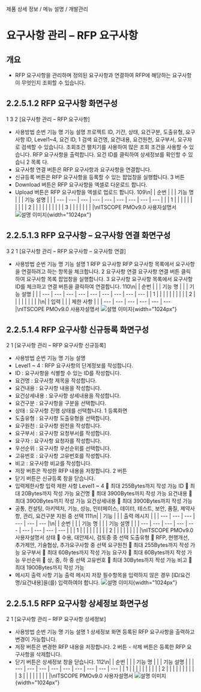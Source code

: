 <!--breadcrumb:제품 상세 정보 / 메뉴 설명 / 개발관리--><span class="md-breadcrumb">제품 상세 정보 / 메뉴 설명 / 개발관리</span>
# 요구사항 관리 – RFP 요구사항
<!--5th-h2-toc-->
## 개요

- RFP 요구사항을 관리하며 정의된 요구사항과 연결하여 RFP에 해당하는 요구사항이 무엇인지 조회할 수 있습니다.
## 2.2.5.1.2 RFP 요구사항 화면구성
1
3
2
[요구사항 관리 – RFP 요구사항]
- 사용방법
순번 기능 명 기능 설명
프로젝트 ID, 기간, 상태, 요건구분, 도출유형, 요구사항 ID, Level1~4, 요건 ID,
1 검색 요건명, 요건내용, 요건원천, 요구부서, 요구자로 검색할 수 있습니다. 조회조건
펼치기를 사용하여 많은 조회 조건을 사용할 수 있습니다.
RFP 요구사항을 출력합니다. 요건 ID를 클릭하여 상세정보를 확인할 수 있습니
2 목록
다.
- 요구사항 연결 버튼은 RFP 요구사항과 요구사항을 연결합니다.
- 신규등록 버튼은 RFP 요구사항을 등록할 수 있는 팝업창을 실행합니다.
3 버튼
- Download 버튼은 RFP 요구사항을 엑셀로 다운로드 합니다.
- Upload 버튼은 RFP 요구사항을 엑셀로 업로드 합니다.
109\n|  | 순번 |  |  | 기능 명 |  |  | 기능 설명 |  |
| --- | --- | --- | --- | --- | --- | --- | --- | --- |
|  | 1 |  |  |  |  |  |  |  |
|  | 2 |  |  |  |  |  |  |  |
|  | 3 |  |  |  |  |  |  |  |\nITSCOPE PMOv9.0 사용자설명서
![설명 이미지](/02_outputs/manual_images/2.2.5.1.2.png){width="1024px"}
## 2.2.5.1.3 RFP 요구사항 – 요구사항 연결 화면구성
3 2
1
[요구사항 관리 – RFP 요구사항 – 요구사항 연결]
- 사용방법
순번 기능 명 기능 설명
1 RFP 요구사항 RFP 요구사항 목록에서 요구사항을 연결하려고 하는 항목을 체크합니다.
2 요구사항 연결 요구사항 연결 버튼 클릭하여 요구사항 목록 팝업창을 실행합니다.
3 요구사항 요구사항 목록에서 요구사항 ID를 체크하고 연결 버튼을 클릭하여 연결합니다.
110\n|  | 순번 |  |  | 기능 명 |  |  | 기능 설명 |  |
| --- | --- | --- | --- | --- | --- | --- | --- | --- |
| 1 |  |  |  |  |  |  |  |  |
| 2 |  |  |  |  |  |  |  |  |\n|  | 입력 |  |  | 제한 사항 |  |
| --- | --- | --- | --- | --- | --- |\nITSCOPE PMOv9.0 사용자설명서
![설명 이미지](/02_outputs/manual_images/2.2.5.1.3.png){width="1024px"}
## 2.2.5.1.4 RFP 요구사항 신규등록 화면구성
2
1
[요구사항 관리 – RFP 요구사항 신규등록]
- 사용방법
순번 기능 명 기능 설명
- Level1 ~ 4 : RFP 요구사항의 단계정보를 작성합니다.
- ID : 요구사항을 식별할 수 있는 ID를 작성합니다.
- 요건명 : 요구사항 제목을 작성합니다.
- 요건내용 : 요구사항 내용을 작성합니다.
- 요건상세내용 : 요구사항 상세내용을 작성합니다.
- 요건구분 : 요구사항을 구분을 선택합니다.
- 상태 : 요구사항 진행 상태를 선택합니다.
1 등록화면
- 도출유형 : 요구사항 도출유형을 선택합니다.
- 요구원천 : 요구사항 원천을 작성합니다.
- 요구부서 : 요구사항 요청부서를 작성합니다.
- 요구자 : 요구사항 요청자를 작성합니다.
- 우선순위 : 요구사항 우선순위를 선택합니다.
- 고유번호 : 요구사항 고유번호를 작성합니다.
- 비고 : 요구사항 비교를 작성합니다.
- 저장 버튼은 작성한 RFP 내용을 저장합니다.
2 버튼
- 닫기 버튼은 신규등록 창을 닫습니다.
- 입력제한사항
입력 제한 사항
Level1 ~ 4  최대 255Bytes까지 작성 가능
ID  최대 20Bytes까지 작성 가능
요건명  최대 3900Bytes까지 작성 가능
요건내용  최대 3900Bytes까지 작성 가능
요건상세내용  최대 3900Bytes까지 작성 가능
- 공통, 컨설팅, 아키텍처, 기능, 성능, 인터페이스, 데이터, 테스트, 보안, 품질, 제약사항, 관리,
요건구분
지원 중 선택
111\n|  | 기능 |  |  | 출력 메시지 |  |
| --- | --- | --- | --- | --- | --- |\n|  | 순번 |  |  | 기능 명 |  |  | 기능 설명 |  |
| --- | --- | --- | --- | --- | --- | --- | --- | --- |
|  | 1 |  |  |  |  |  |  |  |
| 2 |  |  |  |  |  |  |  |  |\nITSCOPE PMOv9.0 사용자설명서
상태  수용, 대안제시, 검토중 중 선택
도출유형  RFP, 현행개선, 추가제안, 기술협상, 추가요구사항 중 선택
요구원천  최대 255Bytes까지 작성 가능
요구부서  최대 60Bytes까지 작성 가능
요구자  최대 60Bytes까지 작성 가능
우선순위  상, 중, 하 중 선택
고유번호  최대 30Bytes까지 작성 가능
비고  최대 1900Bytes까지 작성 가능
- 메시지 출력 사항
기능 출력 메시지
저장 필수항목을 입력하지 않은 경우 [ID/요건명/요건내용]을(를) 입력하여야 합니다.
![설명 이미지](/02_outputs/manual_images/2.2.5.1.4.png){width="1024px"}
## 2.2.5.1.5 RFP 요구사항 상세정보 화면구성
2
1
[요구사항 관리 – RFP 요구사항 상세정보]
- 사용방법
순번 기능 명 기능 설명
1 상세정보 화면 등록된 RFP 요구사항을 출력하고 변경이 가능합니다.
- 저장 버튼은 변경한 RFP 내용을 저장합니다.
2 버튼 - 삭제 버튼은 등록한 RFP 요구사항을 삭제합니다.
- 닫기 버튼은 상세정보 창을 닫습니다.
112\n|  | 순번 |  |  | 기능 명 |  |  | 기능 설명 |  |
| --- | --- | --- | --- | --- | --- | --- | --- | --- |
| 1 |  |  |  |  |  |  |  |  |
| 2 |  |  |  |  |  |  |  |  |
| 3 |  |  |  |  |  |  |  |  |\nITSCOPE PMOv9.0 사용자설명서
![설명 이미지](/02_outputs/manual_images/2.2.5.1.5.png){width="1024px"}
